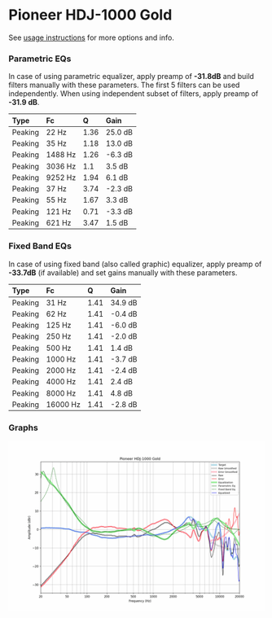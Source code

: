 # Pioneer HDJ-1000 Gold
See [usage instructions](https://github.com/jaakkopasanen/AutoEq#usage) for more options and info.

### Parametric EQs
In case of using parametric equalizer, apply preamp of **-31.8dB** and build filters manually
with these parameters. The first 5 filters can be used independently.
When using independent subset of filters, apply preamp of **-31.9 dB**.

| Type    | Fc      |    Q | Gain    |
|:--------|:--------|:-----|:--------|
| Peaking | 22 Hz   | 1.36 | 25.0 dB |
| Peaking | 35 Hz   | 1.18 | 13.0 dB |
| Peaking | 1488 Hz | 1.26 | -6.3 dB |
| Peaking | 3036 Hz | 1.1  | 3.5 dB  |
| Peaking | 9252 Hz | 1.94 | 6.1 dB  |
| Peaking | 37 Hz   | 3.74 | -2.3 dB |
| Peaking | 55 Hz   | 1.67 | 3.3 dB  |
| Peaking | 121 Hz  | 0.71 | -3.3 dB |
| Peaking | 621 Hz  | 3.47 | 1.5 dB  |

### Fixed Band EQs
In case of using fixed band (also called graphic) equalizer, apply preamp of **-33.7dB**
(if available) and set gains manually with these parameters.

| Type    | Fc       |    Q | Gain    |
|:--------|:---------|:-----|:--------|
| Peaking | 31 Hz    | 1.41 | 34.9 dB |
| Peaking | 62 Hz    | 1.41 | -0.4 dB |
| Peaking | 125 Hz   | 1.41 | -6.0 dB |
| Peaking | 250 Hz   | 1.41 | -2.0 dB |
| Peaking | 500 Hz   | 1.41 | 1.4 dB  |
| Peaking | 1000 Hz  | 1.41 | -3.7 dB |
| Peaking | 2000 Hz  | 1.41 | -2.4 dB |
| Peaking | 4000 Hz  | 1.41 | 2.4 dB  |
| Peaking | 8000 Hz  | 1.41 | 4.8 dB  |
| Peaking | 16000 Hz | 1.41 | -2.8 dB |

### Graphs
![](./Pioneer%20HDJ-1000%20Gold.png)